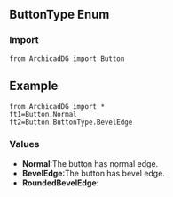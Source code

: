 ## ButtonType Enum

### Import
```
from ArchicadDG import Button
``` 

## Example
```
from ArchicadDG import *
ft1=Button.Normal
ft2=Button.ButtonType.BevelEdge
```

### Values
* **Normal**:The button has normal edge.
* **BevelEdge**:The button has bevel edge.
* **RoundedBevelEdge**:
